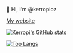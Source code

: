 👋 Hi, I’m @kerropioz

[My website](https://kerropi.xyz)

[![Kerropi's GitHub stats](https://github-readme-stats.vercel.app/api?username=kerropioz)](https://github.com/kerropioz/github-readme-stats)

[![Top Langs](https://github-readme-stats.vercel.app/api/top-langs/?username=kerropioz&langs_count=10)](https://github.com/kerropioz/github-readme-stats)
